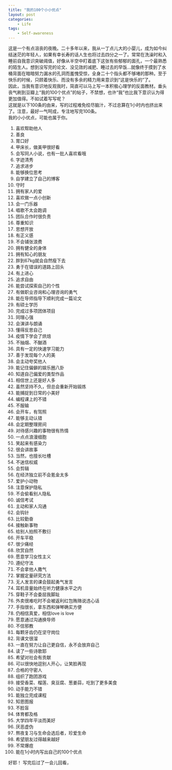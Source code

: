 ```yaml
---
title: "我的100个小小优点"
layout: post
categories:
    - Life
tags:
    - Self-awareness
---
```

这是一个有点沮丧的夜晚。二十多年以来，我从一丁点儿大的小婴儿，成为如今纠结迷茫的年轻人，如果有幸长寿的话人生也将过去四分之一了。常常在洗澡时和入睡前自我意识突破阈值，好像从半空中盯着底下这张有些郁郁的面孔，一个最熟悉的陌生人。想到没写完的论文、没见效的减肥、睡过去的早饭...就像终于摸到了水桶背面在暗暗努力漏水的孔洞而羞愧受惊，全身二十个指头都不够堵的那种。至于快乐的时候，只顾着快乐、而没有多余的精力用来意识到“这是快乐的”了。  
因此，当我有意识地反观我时，简直可以马上写一本积极心理学的反面教材。垂头丧气刷到豆瓣上“我的100个优点”的帖子，不禁想，也许“我”也比我下意识认为得更加值得。不如试着写写呢？  
这就是以下100条的由来，写的过程难免绞尽脑汁，不过总算在1小时内也挤出来了。注意，最好一气呵成，专注地写完100条。  
我的小小优点，可能也属于你。  
1. 喜欢帮助他人
2. 善良
3. 胃口好
4. 甲床长，做美甲很好看
5. 会写同人小说，也有一批人喜欢看哦
6. 字迹清秀
7. 追求进步
8. 能够换位思考
9. 自学建立了自己的博客
10. 守时
11. 拥有家人的爱
12. 喜欢做一点小创新
13. 会一门乐器
14. 唱歌不太会跑调
15. 团队合作时很负责
16. 尊重知识
17. 思想开放
18. 有正义感
19. 不会铺张浪费
20. 拥有健全的身体
21. 拥有知心的朋友
22. 胖到67kg就会自然瘦下去
23. 勇于在错误的道路上回头
24. 有上进心
25. 追求自由
26. 能尝试探索自己的个性
27. 有做职业咨询和心理咨询的勇气
28. 能在导师指导下顺利完成一篇论文
29. 有硕士学历
30. 完成过多项团体项目
31. 同理心强
32. 会演讲与朗诵
33. 懂得反思自己
34. 疫情下学会了烘焙
35. 不抽烟、不酗酒
36. 具有一定的快速学习能力
37. 善于发现每个人的美
38. 会主动夸奖他人
39. 能记住偏僻的娱乐圈八卦
40. 知道自己偏爱的类型作品
41. 相信世上还是好人多
42. 虽然坚持不久，但总会重新开始锻炼
43. 能捕捉到日常的小美好
44. 编程课上的不错
45. 不服输
46. 会开车，有驾照
47. 能够主动认错
48. 会定期整理房间
49. 对待感兴趣的事物很有热情
50. 一点点浪漫细胞
51. 笑起来有感染力
52. 很会讲故事
53. 当然，也擅长吐槽
54. 不迷信权威
55. 会剪辑
56. 在经济独立前不会氪金太多
57. 爱护小动物
58. 注意保护隐私
59. 不会偷看别人隐私
60. 诚信考试
61. 主动和家人沟通
62. 会钩针
63. 比较勤奋
64. 接触新事物
65. 给别人拍照不敷衍
66. 开车平稳
67. 很少痛经
68. 欣赏自然
69. 愿意学习女性主义
70. 遵纪守法
71. 不会拿他人撒气
72. 掌握定量研究方法
73. 无人发言的课会鼓起勇气发言
74. 耳机音量始终在听力健康水平之内
75. 穿鞋子不会委屈我脚趾
76. 外卖很难吃时不会被返利红包贿赂说违心话
77. 手指很长，拿东西和弹琴确实方便
78. 仍相信真爱，相信love is love
79. 愿意通过沟通换导师
80. 不信邪教
81. 每颗牙齿仍在坚守岗位
82. 背课文很溜
83. 一直在努力让自己更自信，永不会放弃自己
84. 读了一些诗歌耶
85. 希望对社会有贡献
86. 可以很快地逗别人开心，让笑脸再现
87. 合格的守密人
88. 组织了跑团游戏
89. 接受香菜、榴莲、臭豆腐、葱姜蒜，吃到了更多美食
90. 动手能力不错
91. 能独立完成课程
92. 知恩图报
93. 不脸盲
94. 体育都及格
95. 大学四年平淡而美好
96. 厌恶虚伪
97. 熬夜复习与生命会选后者，珍爱生命
98. 希望朋友过得越来越好
99. 不常爆痘
100. 能在1小时内写出自己的100个优点

好耶！
写完后过了一会儿回看，
